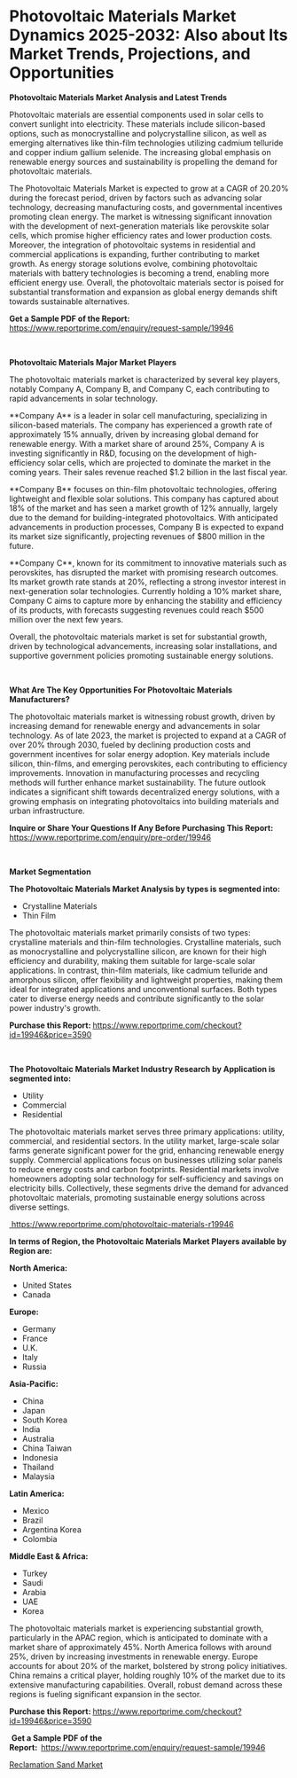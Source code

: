 <p><h1>Photovoltaic Materials Market Dynamics 2025-2032: Also about Its Market Trends, Projections, and Opportunities</h1></p><p><strong>Photovoltaic Materials Market Analysis and Latest Trends</strong></p>
<p><p>Photovoltaic materials are essential components used in solar cells to convert sunlight into electricity. These materials include silicon-based options, such as monocrystalline and polycrystalline silicon, as well as emerging alternatives like thin-film technologies utilizing cadmium telluride and copper indium gallium selenide. The increasing global emphasis on renewable energy sources and sustainability is propelling the demand for photovoltaic materials.</p><p>The Photovoltaic Materials Market is expected to grow at a CAGR of 20.20% during the forecast period, driven by factors such as advancing solar technology, decreasing manufacturing costs, and governmental incentives promoting clean energy. The market is witnessing significant innovation with the development of next-generation materials like perovskite solar cells, which promise higher efficiency rates and lower production costs. Moreover, the integration of photovoltaic systems in residential and commercial applications is expanding, further contributing to market growth. As energy storage solutions evolve, combining photovoltaic materials with battery technologies is becoming a trend, enabling more efficient energy use. Overall, the photovoltaic materials sector is poised for substantial transformation and expansion as global energy demands shift towards sustainable alternatives.</p></p>
<p><strong>Get a Sample PDF of the Report:&nbsp;</strong> <a href="https://www.reportprime.com/enquiry/request-sample/19946?utm_campaign=3573&utm_medium=2&utm_source=Github&utm_content=ia&utm_term=17032025&utm_id=photovoltaic-materials">https://www.reportprime.com/enquiry/request-sample/19946</a></p>
<p>&nbsp;</p>
<p><strong>Photovoltaic Materials Major Market Players</strong></p>
<p><p>The photovoltaic materials market is characterized by several key players, notably Company A, Company B, and Company C, each contributing to rapid advancements in solar technology.</p><p>**Company A** is a leader in solar cell manufacturing, specializing in silicon-based materials. The company has experienced a growth rate of approximately 15% annually, driven by increasing global demand for renewable energy. With a market share of around 25%, Company A is investing significantly in R&D, focusing on the development of high-efficiency solar cells, which are projected to dominate the market in the coming years. Their sales revenue reached $1.2 billion in the last fiscal year.</p><p>**Company B** focuses on thin-film photovoltaic technologies, offering lightweight and flexible solar solutions. This company has captured about 18% of the market and has seen a market growth of 12% annually, largely due to the demand for building-integrated photovoltaics. With anticipated advancements in production processes, Company B is expected to expand its market size significantly, projecting revenues of $800 million in the future.</p><p>**Company C**, known for its commitment to innovative materials such as perovskites, has disrupted the market with promising research outcomes. Its market growth rate stands at 20%, reflecting a strong investor interest in next-generation solar technologies. Currently holding a 10% market share, Company C aims to capture more by enhancing the stability and efficiency of its products, with forecasts suggesting revenues could reach $500 million over the next few years.</p><p>Overall, the photovoltaic materials market is set for substantial growth, driven by technological advancements, increasing solar installations, and supportive government policies promoting sustainable energy solutions.</p></p>
<p>&nbsp;</p>
<p><strong>What Are The Key Opportunities For Photovoltaic Materials Manufacturers?</strong></p>
<p><p>The photovoltaic materials market is witnessing robust growth, driven by increasing demand for renewable energy and advancements in solar technology. As of late 2023, the market is projected to expand at a CAGR of over 20% through 2030, fueled by declining production costs and government incentives for solar energy adoption. Key materials include silicon, thin-films, and emerging perovskites, each contributing to efficiency improvements. Innovation in manufacturing processes and recycling methods will further enhance market sustainability. The future outlook indicates a significant shift towards decentralized energy solutions, with a growing emphasis on integrating photovoltaics into building materials and urban infrastructure.</p></p>
<p><strong>Inquire or Share Your Questions If Any Before Purchasing This Report:</strong> <a href="https://www.reportprime.com/enquiry/pre-order/19946?utm_campaign=3573&utm_medium=2&utm_source=Github&utm_content=ia&utm_term=17032025&utm_id=photovoltaic-materials">https://www.reportprime.com/enquiry/pre-order/19946</a></p>
<p>&nbsp;</p>
<p><strong>Market Segmentation</strong></p>
<p><strong>The Photovoltaic Materials Market Analysis by types is segmented into:</strong></p>
<p><ul><li>Crystalline Materials</li><li>Thin Film</li></ul></p>
<p><p>The photovoltaic materials market primarily consists of two types: crystalline materials and thin-film technologies. Crystalline materials, such as monocrystalline and polycrystalline silicon, are known for their high efficiency and durability, making them suitable for large-scale solar applications. In contrast, thin-film materials, like cadmium telluride and amorphous silicon, offer flexibility and lightweight properties, making them ideal for integrated applications and unconventional surfaces. Both types cater to diverse energy needs and contribute significantly to the solar power industry's growth.</p></p>
<p><strong>Purchase this Report:&nbsp;</strong><a href="https://www.reportprime.com/checkout?id=19946&price=3590&utm_campaign=3573&utm_medium=2&utm_source=Github&utm_content=ia&utm_term=17032025&utm_id=photovoltaic-materials">https://www.reportprime.com/checkout?id=19946&price=3590</a></p>
<p>&nbsp;</p>
<p><strong>The Photovoltaic Materials Market Industry Research by Application is segmented into:</strong></p>
<p><ul><li>Utility</li><li>Commercial</li><li>Residential</li></ul></p>
<p><p>The photovoltaic materials market serves three primary applications: utility, commercial, and residential sectors. In the utility market, large-scale solar farms generate significant power for the grid, enhancing renewable energy supply. Commercial applications focus on businesses utilizing solar panels to reduce energy costs and carbon footprints. Residential markets involve homeowners adopting solar technology for self-sufficiency and savings on electricity bills. Collectively, these segments drive the demand for advanced photovoltaic materials, promoting sustainable energy solutions across diverse settings.</p></p>
<p><a href="https://www.reportprime.com/photovoltaic-materials-r19946?utm_campaign=3573&utm_medium=2&utm_source=Github&utm_content=ia&utm_term=17032025&utm_id=photovoltaic-materials">&nbsp;https://www.reportprime.com/photovoltaic-materials-r19946</a></p>
<p><strong>In terms of Region, the Photovoltaic Materials Market Players available by Region are:</strong></p>
<p>
    <p> <strong> North America: </strong>
        <ul>
            <li>United States</li>
            <li>Canada</li>
        </ul>
        </p> 
    <p> <strong> Europe: </strong>
        <ul>
            <li>Germany</li>
            <li>France</li>
            <li>U.K.</li>
            <li>Italy</li>
            <li>Russia</li>
        </ul>
        </p> 
    <p> <strong> Asia-Pacific: </strong>
        <ul>
            <li>China</li>
            <li>Japan</li>
            <li>South Korea</li>
            <li>India</li>
            <li>Australia</li>
            <li>China Taiwan</li>
            <li>Indonesia</li>
            <li>Thailand</li>
            <li>Malaysia</li>
        </ul>
        </p> 
    <p> <strong> Latin America: </strong>
        <ul>
            <li>Mexico</li>
            <li>Brazil</li>
            <li>Argentina Korea</li>
            <li>Colombia</li>
        </ul>
        </p> 
    <p> <strong> Middle East & Africa: </strong>
        <ul>
            <li>Turkey</li>
            <li>Saudi</li>
            <li>Arabia</li>
            <li>UAE</li>
            <li>Korea</li>
        </ul>
    </p>
    </p>
<p><p>The photovoltaic materials market is experiencing substantial growth, particularly in the APAC region, which is anticipated to dominate with a market share of approximately 45%. North America follows with around 25%, driven by increasing investments in renewable energy. Europe accounts for about 20% of the market, bolstered by strong policy initiatives. China remains a critical player, holding roughly 10% of the market due to its extensive manufacturing capabilities. Overall, robust demand across these regions is fueling significant expansion in the sector.</p></p>
<p><strong>Purchase this Report: </strong><a href="https://www.reportprime.com/checkout?id=19946&price=3590&utm_campaign=3573&utm_medium=2&utm_source=Github&utm_content=ia&utm_term=17032025&utm_id=photovoltaic-materials">https://www.reportprime.com/checkout?id=19946&price=3590</a></p>
<p>&nbsp;<strong>Get a Sample PDF of the Report:&nbsp;&nbsp;</strong><a href="https://www.reportprime.com/enquiry/request-sample/19946?utm_campaign=3573&utm_medium=2&utm_source=Github&utm_content=ia&utm_term=17032025&utm_id=photovoltaic-materials">https://www.reportprime.com/enquiry/request-sample/19946</a></p>
<p><strong></strong></p>
<p><p><a href="https://github.com/tafuaraasswn/Market-Research-Report-List-1/blob/main/reclamation-sand-market.md?utm_campaign=3573&utm_medium=2&utm_source=Github&utm_content=ia&utm_term=17032025&utm_id=photovoltaic-materials">Reclamation Sand Market</a></p></p>